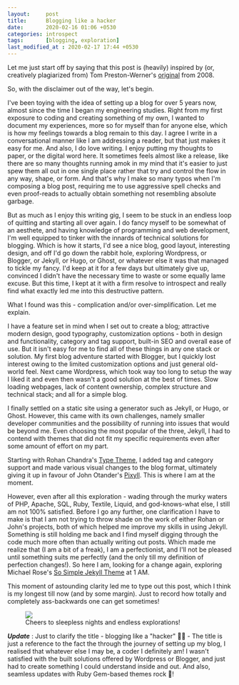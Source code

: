 ```yaml
---
layout: 	post
title: 		Blogging like a hacker
date: 		2020-02-16 01:06 +0530
categories:	introspect
tags:		[blogging, exploration]
last_modified_at : 2020-02-17 17:44 +0530
---
```


Let me just start off by saying that this post is (heavily) inspired by (or, creatively plagiarized from) Tom Preston-Werner's [original](https://tom.preston-werner.com/2008/11/17/blogging-like-a-hacker.html) from 2008.

So, with the disclaimer out of the way, let's begin.

I've been toying with the idea of setting up a blog for over 5 years now, almost since the time I began my engineering studies. Right from my first exposure to coding and creating something of my own, I wanted to document my experiences, more so for myself than for anyone else, which is how my feelings towards a blog remain to this day. I agree I write in a conversational manner like I am addressing a reader, but that just makes it easy for me. And also, I do love writing. I enjoy putting my thoughts to paper, or the digital word here. It sometimes feels almost like a release, like there are so many thoughts running amok in my mind that it's easier to just spew them all out in one single place rather that try and control the flow in any way, shape, or form. And that's why I make so many typos when I'm composing a blog post, requiring me to use aggressive spell checks and even proof-reads to actually obtain something not resembling absolute garbage.

But as much as I enjoy this writing gig, I seem to be stuck in an endless loop of quitting and starting all over again. I do fancy myself to be somewhat of an aesthete, and having knowledge of programming and web development, I'm well equipped to tinker with the innards of technical solutions for blogging. Which is how it starts, I'd see a nice blog, good layout, interesting design, and off I'd go down the rabbit hole, exploring Wordpress, or Blogger, or Jekyll, or Hugo, or Ghost, or whatever else it was that managed to tickle my fancy. I'd keep at it for a few days but ultimately give up, convinced I didn't have the necessary time to waste or some equally lame excuse. But this time, I kept at it with a firm resolve to introspect and really find what exactly led me into this destructive pattern.

What I found was this - complication and/or over-simplification. Let me explain.

I have a feature set in mind when I set out to create a blog; attractive modern design, good typography, customization options - both in design and functionality, category and tag support, built-in SEO and overall ease of use. But it isn't easy for me to find all of these things in any one stack or solution. My first blog adventure started with Blogger, but I quickly lost interest owing to the limited customization options and just general old-world feel. Next came Wordpress, which took way too long to setup the way I liked it and even then wasn't a good solution at the best of times. Slow loading webpages, lack of content ownership, complex structure and technical stack; and all for a simple blog.

I finally settled on a static site using a generator such as Jekyll, or Hugo, or Ghost. However, this came with its own challenges, namely smaller developer communities and the possibility of running into issues that would be beyond me. Even choosing the most popular of the three, Jekyll, I had to contend with themes that did not fit my specific requirements even after some amount of effort on my part.

Starting with Rohan Chandra's [Type Theme](https://github.com/rohanchandra/type-theme), I added tag and category support and made various visual changes to the blog format, ultimately giving it up in favour of John Otander's [Pixyll](https://github.com/johno/pixyll). This is where I am at the moment.

However, even after all this exploration - wading through the murky waters of PHP, Apache, SQL, Ruby, Textile, Liquid, and god-knows-what else, I still am not 100% satisfied. Before I go any further, one clarification I have to make is that I am not trying to throw shade on the work of either Rohan or John's projects, both of which helped me improve my skills in using Jekyll. Something is still holding me back and I find myself digging through the code much more often than actually writing out posts. Which made me realize that (I am a bit of a freak), I am a perfectionist, and I'll not be pleased until something suits me perfectly (and the only till my definition of perfection changes!). So here I am, looking for a change again, exploring Michael Rose's [So Simple Jekyll Theme](https://mmistakes.github.io/so-simple-theme/) at 1 AM.

This moment of astounding clarity led me to type out this post, which I think is my longest till now (and by some margin). Just to record how totally and completely ass-backwards one can get sometimes!

<figure class="align-center">
  <img src="{{ '/assets/img/here-we-go.jpg' | relative_url }}">
  <figcaption>Cheers to sleepless nights and endless explorations!</figcaption>
</figure>

***Update*** : Just to clarify the title - blogging like a "hacker" :man_technologist: - The title is just a reference to the fact the through the journey of setting up my blog, I realised that whatever else I may be, a coder I definitely am! I wasn't satisfied with the built solutions offered by Wordpress or Blogger, and just had to create something I could understand inside and out. And also, seamless updates with Ruby Gem-based themes rock :metal:!
